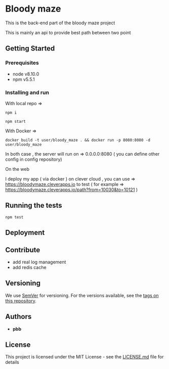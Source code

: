 # Bloody maze

This is the back-end part of the bloody maze project

This is mainly an api to provide best path between two point

## Getting Started

### Prerequisites

  * node v8.10.0
  * npm v5.5.1

### Installing and run

With local repo =>

```
npm i
```

```
npm start
```

With Docker =>

```
docker build -t user/bloody_maze . && docker run -p 8080:8080 -d user/bloody_maze
```


In both case , the server will run on => 0.0.0.0:8080 ( you can define other config in config repository)


On the web

I deploy my app ( via docker ) on clever cloud , you can use => https://bloodymaze.cleverapps.io to test ( for example => https://bloodymaze.cleverapps.io/path?from=10030&to=10121 )

## Running the tests

```
npm test
```

## Deployment

## Contribute

- add real log management
- add redis cache


## Versioning

We use [SemVer](http://semver.org/) for versioning. For the versions available, see the [tags on this repository](https://github.com/borel/bloodymaze/tags).

## Authors

* **pbb**

## License

This project is licensed under the MIT License - see the [LICENSE.md](LICENSE.md) file for details

